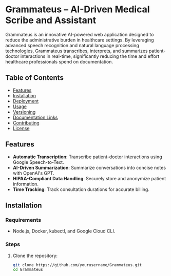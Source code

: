 # Grammateus – AI-Driven Medical Scribe and Assistant
Grammateus is an innovative AI-powered web application designed to reduce the administrative burden in healthcare settings. By leveraging advanced speech recognition and natural language processing technologies, Grammateus transcribes, interprets, and summarizes patient-doctor interactions in real-time, significantly reducing the time and effort healthcare professionals spend on documentation.

## Table of Contents
- [Features](#features)
- [Installation](#installation)
- [Deployment](#deployment)
- [Usage](#usage)
- [Versioning](#versioning)
- [Documentation Links](#documentation-links)
- [Contributing](#contributing)
- [License](#license)

## Features
- **Automatic Transcription**: Transcribe patient-doctor interactions using Google Speech-to-Text.
- **AI-Driven Summarization**: Summarize conversations into concise notes with OpenAI's GPT.
- **HIPAA-Compliant Data Handling**: Securely store and anonymize patient information.
- **Time Tracking**: Track consultation durations for accurate billing.

## Installation
### Requirements
- Node.js, Docker, kubectl, and Google Cloud CLI.

### Steps
1. Clone the repository:
   ```bash
   git clone https://github.com/yourusername/Grammateus.git
   cd Grammateus

